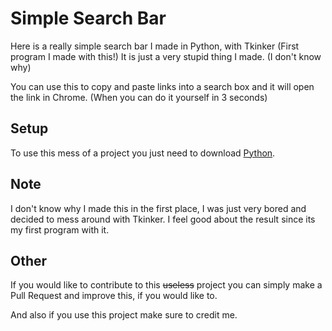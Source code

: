 # Simple Search Bar
Here is a really simple search bar I made in Python, with Tkinker (First program I made with this!)
It is just a very stupid thing I made. (I don't know why)

You can use this to copy and paste links into a search box and it will open the link in Chrome. (When you can do it yourself in 3 seconds)

## Setup
To use this mess of a project you just need to download [Python](www.python.org/downloads/).

## Note
I don't know why I made this in the first place, I was just very bored and decided to mess around with Tkinker.
I feel good about the result since its my first program with it.

## Other
If you would like to contribute to this ~~useless~~ project you can simply make a Pull Request and improve this, if you would like to.

And also if you use this project make sure to credit me.
